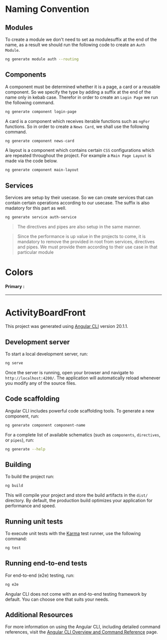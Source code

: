 # Naming Convention

## Modules

To create a module we don't need to set aa modulesuffix at the end of the name, as a result we should run the following code to create an `Auth Module`.

```bash
ng generate module auth --routing
```

## Components

A component must be determined whether it is a page, a card or a reusable component. So we specify the type by adding a suffix at the end of the name only in kebab case. Therefor in order to create an `Login Page` we run the following command.

```bash
ng generate component login-page
```

A card is a component which receives iterable functions such as `ngFor` functions. So in order to create a `News Card`, we shall use the following command.

```bash
ng generate component news-card
```

A layout is a component which contains certain `CSS` configurations which are repeated throughout the project. For example a `Main Page Layout` is made via the code below.

```bash
ng generate component main-layout
```

## Services

Services are setup by their usecase. So we can create services that can contain certain operations according to our usecase. The suffix is also madatory for this part as well.

```bash
ng generate service auth-service
```

> The directives and pipes are also setup in the same manner.

> Since the performance is up value in the projects to come, it is mandatory to remove the provided in root from services, directives and pipes. We must provide them according to their use case in that particular module

#

# Colors

#### **Primary** :

---

# ActivityBoardFront

This project was generated using [Angular CLI](https://github.com/angular/angular-cli) version 20.1.1.

## Development server

To start a local development server, run:

```bash
ng serve
```

Once the server is running, open your browser and navigate to `http://localhost:4200/`. The application will automatically reload whenever you modify any of the source files.

## Code scaffolding

Angular CLI includes powerful code scaffolding tools. To generate a new component, run:

```bash
ng generate component component-name
```

For a complete list of available schematics (such as `components`, `directives`, or `pipes`), run:

```bash
ng generate --help
```

## Building

To build the project run:

```bash
ng build
```

This will compile your project and store the build artifacts in the `dist/` directory. By default, the production build optimizes your application for performance and speed.

## Running unit tests

To execute unit tests with the [Karma](https://karma-runner.github.io) test runner, use the following command:

```bash
ng test
```

## Running end-to-end tests

For end-to-end (e2e) testing, run:

```bash
ng e2e
```

Angular CLI does not come with an end-to-end testing framework by default. You can choose one that suits your needs.

## Additional Resources

For more information on using the Angular CLI, including detailed command references, visit the [Angular CLI Overview and Command Reference](https://angular.dev/tools/cli) page.
